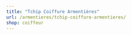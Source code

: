 ```yaml
---
title: "Tchip Coiffure Armentières"
url: /armentieres/tchip-coiffure-armentieres/
shop: coiffeur
---
```

